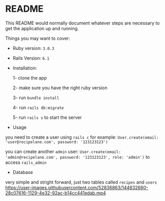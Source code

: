 # README

This README would normally document whatever steps are necessary to get the
application up and running.

Things you may want to cover:

* Ruby version: `3.0.3`
* Rails Version: `6.1`

* Installation:

  1- clone the app
  
  2- make sure you have the right ruby version 
  
  3- run `bundle install`
  
  4- run `rails db:migrate`
  
  5- run `rails s` to start the server
  
* Usage

you need to create a user using `rails c` for example:
`User.create(email: 'user@recipelane.com', password: '123123123')`

you can create another `admin` user:
`User.create(email: 'admin@recipelane.com', password: '123123123', role: 'admin')` to access `rails_admin`

* Database

very simple and stright forward, just two tables called `recipes` and `users`
https://user-images.githubusercontent.com/52836863/144832660-28c07616-1129-4e32-92ac-b14cc441edab.mp4
